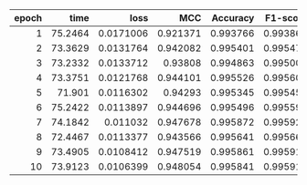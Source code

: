 |   epoch |    time |      loss |      MCC |   Accuracy |   F1-score |
|--------:|--------:|----------:|---------:|-----------:|-----------:|
|       1 | 75.2464 | 0.0171006 | 0.921371 |   0.993766 |   0.993867 |
|       2 | 73.3629 | 0.0131764 | 0.942082 |   0.995401 |   0.995473 |
|       3 | 73.2332 | 0.0133712 | 0.93808  |   0.994863 |   0.995006 |
|       4 | 73.3751 | 0.0121768 | 0.944101 |   0.995526 |   0.995607 |
|       5 | 71.901  | 0.0116302 | 0.94293  |   0.995345 |   0.995453 |
|       6 | 75.2422 | 0.0113897 | 0.944696 |   0.995496 |   0.995597 |
|       7 | 74.1842 | 0.011032  | 0.947678 |   0.995872 |   0.995928 |
|       8 | 72.4467 | 0.0113377 | 0.943566 |   0.995641 |   0.995668 |
|       9 | 73.4905 | 0.0108412 | 0.947519 |   0.995861 |   0.995916 |
|      10 | 73.9123 | 0.0106399 | 0.948054 |   0.995841 |   0.995915 |